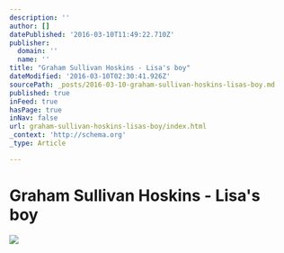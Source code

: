 ```yaml
---
description: ''
author: []
datePublished: '2016-03-10T11:49:22.710Z'
publisher:
  domain: ''
  name: ''
title: "Graham Sullivan Hoskins - Lisa's boy"
dateModified: '2016-03-10T02:30:41.926Z'
sourcePath: _posts/2016-03-10-graham-sullivan-hoskins-lisas-boy.md
published: true
inFeed: true
hasPage: true
inNav: false
url: graham-sullivan-hoskins-lisas-boy/index.html
_context: 'http://schema.org'
_type: Article

---
```

# Graham Sullivan Hoskins - Lisa's boy
![](https://the-grid-user-content.s3-us-west-2.amazonaws.com/04bbd2d3-85f8-4771-9c33-d53097953e1f.png)